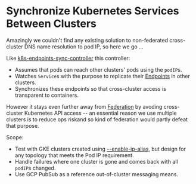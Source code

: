 # Synchronize Kubernetes Services Between Clusters

Amazingly we couldn't find any existing solution to non-federated cross-cluster DNS name resolution to pod IP, so here we go ...

Like [k8s-endpoints-sync-controller](https://github.com/vmware/k8s-endpoints-sync-controller)
this controller:
 - Assumes that pods can reach other clusters' pods using the `podIP`s.
 - Watches `Service`s with the purpose to replicate their [Endpoints](https://kubernetes.io/docs/concepts/services-networking/service/#services-without-selectors) in other clusters.
 - Synchronizes these endpoints so that cross-cluster access is transparent to containers.

However it stays even further away from [Federation](https://github.com/kubernetes-sigs/federation-v2) by avoding cross-cluster Kubernetes API access -- an essential reason we use multiple clusters is to reduce ops riskand so kind of federation would partly defeat that purpose.

Scope:
 - Test with GKE clusters created using [--enable-ip-alias](https://cloud.google.com/kubernetes-engine/docs/how-to/alias-ips),
   but design for any topology that meets the Pod IP requirement.
 - Handle failures where one cluster is gone and comes back with all `podIP`s changed.
 - Use GCP PubSub as a reference out-of-cluster messaging means.
